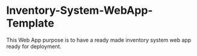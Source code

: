 # Inventory-System-WebApp-Template
This Web App purpose is to have a ready made inventory system web app ready for deployment.
